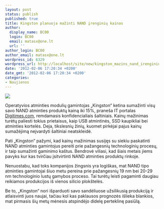 ```yaml
---
layout: post
status: publish
published: true
title: Kingston planuoja mažinti NAND įrenginių kainas
author:
  display_name: BC00
  login: BC00
  email: matasx@one.lt
  url: ''
author_login: BC00
author_email: matasx@one.lt
wordpress_id: 6329
wordpress_url: http://localhost/site/new/kingston_mazins_nand_irenginiu_kainas/
date: '2012-02-06 17:20:34 +0200'
date_gmt: '2012-02-06 17:20:34 +0200'
categories:
- Naujienos
---
```

<div class="imgright"><img src="http://technews.lt/upload/kingston.gif"  /></div>
<p>Operatyvios atminties modulių gamintojas „Kingston“ ketina sumažinti visų savo NAND atminties produktų kainą iki 15%, praneša IT portalas <a class="ns" href="http://www.digitimes.com/news/a20120203PD209.html">Digitimes.com</a>, remdamasis konfidencialiais šaltiniais. Kainų mažinimas turėtų paliesti tokius prietaisus, kaip USB atmintinės, SSD kaupikliai bei atminties kortelės. Deja, tikslesnių žinių, kuomet pirkėjai pajus kainų sumažėjimą neįvardyti šaltiniai neatskleidė.</p>
<p>Pati „Kingston“ pažymi, kad kainų mažinimas susijęs su siekiu paskatinti NAND atminties gamintojus pereiti prie pažangesnių technologinių procesų, ir taip sumažinti gaminimo kaštus. Bendrovė viliasi, kad šiais metais jiems pavyks kur kas tvirčiau įsitvirtinti NAND atminties produktų rinkoje.</p>
<p>Nenuostabu, kad toks kompanijos žingsnis yra logiškas, mat NAND tipo atminties gamintojai šiuo metu pereina prie pažangesnių 19 nm bei 20-29 nm technologinio lustų gamybos proceso. Tai turėtų leisti pagaminti daugiau reikiamos produkcijos iš vienos silicio plokštelės. </p>
<p>Be to, „Kingston“ nori išparduoti savo sandėliuose užsilikusią produkciją ir atlaisvinti juos naujai, tačiau kol kas paklausos prognozės išlieka blankios, mat pirmasis šių metų mėnesis atspindėjo didelę perteklinę pasiūlą.</p>
